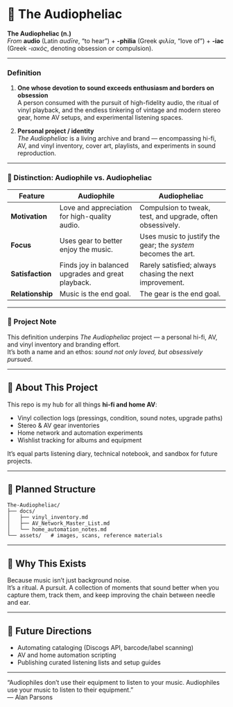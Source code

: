 # 📖 The Audiopheliac

**The Audiopheliac (n.)**  
*From* **audio** (Latin *audīre*, “to hear”) + **-philia** (Greek *φιλία*, “love of”) + **-iac** (Greek *-ιακός*, denoting obsession or compulsion).

---

### Definition

1. **One whose devotion to sound exceeds enthusiasm and borders on obsession**  
   A person consumed with the pursuit of high-fidelity audio, the ritual of vinyl playback, and the endless tinkering of vintage and modern stereo gear, home AV setups, and experimental listening spaces.

2. **Personal project / identity**  
   *The Audiopheliac* is a living archive and brand — encompassing hi-fi, AV, and vinyl inventory, cover art, playlists, and experiments in sound reproduction.

---

### 🔑 Distinction: Audiophile vs. Audiopheliac

| **Feature**        | **Audiophile**                                                                 | **Audiopheliac**                                                                 |
|---------------------|---------------------------------------------------------------------------------|----------------------------------------------------------------------------------|
| **Motivation**      | Love and appreciation for high-quality audio.                                   | Compulsion to tweak, test, and upgrade, often obsessively.                        |
| **Focus**           | Uses gear to better enjoy the music.                                           | Uses music to justify the gear; the *system* becomes the art.                     |
| **Satisfaction**    | Finds joy in balanced upgrades and great playback.                             | Rarely satisfied; always chasing the next improvement.                            |
| **Relationship**    | Music is the end goal.                                                         | The gear is the end goal.                                                         |

---

### 📂 Project Note

This definition underpins *The Audiopheliac* project — a personal hi-fi, AV, and vinyl inventory and branding effort.  
It’s both a name and an ethos: *sound not only loved, but obsessively pursued*.

---

## 📀 About This Project

This repo is my hub for all things **hi-fi and home AV**:  
- Vinyl collection logs (pressings, condition, sound notes, upgrade paths)  
- Stereo & AV gear inventories  
- Home network and automation experiments  
- Wishlist tracking for albums and equipment  

It’s equal parts listening diary, technical notebook, and sandbox for future projects.  

---

## 📂 Planned Structure

```text
The-Audiopheliac/
├── docs/
│   ├── vinyl_inventory.md
│   ├── AV_Network_Master_List.md
│   └── home_automation_notes.md
└── assets/   # images, scans, reference materials
```

---

## 🌟 Why This Exists

Because music isn’t just background noise.  
It’s a ritual. A pursuit. A collection of moments that sound better when you capture them, track them, and keep improving the chain between needle and ear.

---

## 🚀 Future Directions

- Automating cataloging (Discogs API, barcode/label scanning)  
- AV and home automation scripting  
- Publishing curated listening lists and setup guides  

---

“Audiophiles don’t use their equipment to listen to your music. Audiophiles use your music to listen to their equipment.”  
— Alan Parsons
